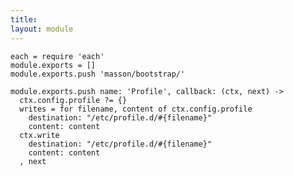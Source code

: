```yaml
---
title: 
layout: module
---
```


    each = require 'each'
    module.exports = []
    module.exports.push 'masson/bootstrap/'

    module.exports.push name: 'Profile', callback: (ctx, next) ->
      ctx.config.profile ?= {}
      writes = for filename, content of ctx.config.profile
        destination: "/etc/profile.d/#{filename}"
        content: content
      ctx.write
        destination: "/etc/profile.d/#{filename}"
        content: content
      , next
